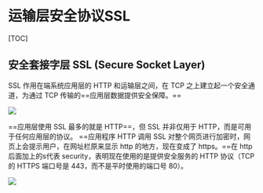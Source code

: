 # 运输层安全协议SSL

[TOC]

## 安全套接字层 SSL (Secure Socket Layer) 

SSL 作用在端系统应用层的 HTTP 和运输层之间，在 TCP 之上建立起一个安全通道，为通过 TCP 传输的==应用层数据提供安全保障。==

<img src="..\..\..\..\imgs\_Net\计算机网络\Snipaste_2020-08-25_17-24-19.png"/>

==应用层使用 SSL 最多的就是 HTTP==，但 SSL 并非仅用于 HTTP，而是可用于任何应用层的协议。
==应用程序 HTTP 调用 SSL 对整个网页进行加密时，网页上会提示用户，在网址栏原来显示 http 的地方，现在变成了 https。==在 http 后面加上的s代表 security，表明现在使用的是提供安全服务的 HTTP 协议（TCP 的 HTTPS 端口号是 443，而不是平时使用的端口号 80）。

<img src="..\..\..\..\imgs\_Net\计算机网络\Snipaste_2020-08-25_18-37-38.png"/>

